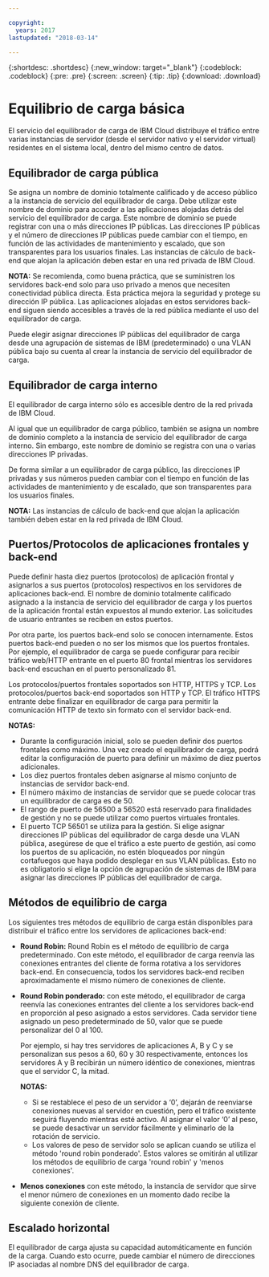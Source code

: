 ```yaml
---

copyright:
  years: 2017
lastupdated: "2018-03-14"

---
```


{:shortdesc: .shortdesc}
{:new_window: target="_blank"}
{:codeblock: .codeblock}
{:pre: .pre}
{:screen: .screen}
{:tip: .tip}
{:download: .download}

# Equilibrio de carga básica
El servicio del equilibrador de carga de IBM Cloud distribuye el tráfico entre varias instancias de servidor (desde el servidor nativo y el servidor virtual) residentes en el sistema local, dentro del mismo centro de datos. 

## Equilibrador de carga pública 
Se asigna un nombre de dominio totalmente calificado y de acceso público a la instancia de servicio del equilibrador de carga. Debe utilizar este nombre de dominio para acceder a las aplicaciones alojadas detrás del servicio del equilibrador de carga. Este nombre de dominio se puede registrar con una o más direcciones IP públicas. Las direcciones IP públicas y el número de direcciones IP públicas puede cambiar con el tiempo, en función de las actividades de mantenimiento y escalado, que son transparentes para los usuarios finales. Las instancias de cálculo de back-end que alojan la aplicación deben estar en una red privada de IBM Cloud. 

**NOTA:** Se recomienda, como buena práctica, que se suministren los servidores back-end solo para uso privado a menos que necesiten conectividad pública directa. Esta práctica mejora la seguridad y protege su dirección IP pública. Las aplicaciones alojadas en estos servidores back-end siguen siendo accesibles a través de la red pública mediante el uso del equilibrador de carga.  

Puede elegir asignar direcciones IP públicas del equilibrador de carga desde una agrupación de sistemas de IBM (predeterminado) o una VLAN pública bajo su cuenta al crear la instancia de servicio del equilibrador de carga.

## Equilibrador de carga interno
El equilibrador de carga interno sólo es accesible dentro de la red privada de IBM Cloud. 

Al igual que un equilibrador de carga público, también se asigna un nombre de dominio completo a la instancia de servicio del equilibrador de carga interno. Sin embargo, este nombre de dominio se registra con una o varias direcciones IP privadas. 

De forma similar a un equilibrador de carga público, las direcciones IP privadas y sus números pueden cambiar con el tiempo en función de las actividades de mantenimiento y de escalado, que son transparentes para los usuarios finales. 

**NOTA:** Las instancias de cálculo de back-end que alojan la aplicación también deben estar en la red privada de IBM Cloud.

## Puertos/Protocolos de aplicaciones frontales y back-end
Puede definir hasta diez puertos (protocolos) de aplicación frontal y asignarlos a sus puertos (protocolos) respectivos en los servidores de aplicaciones back-end. El nombre de dominio totalmente calificado asignado a la instancia de servicio del equilibrador de carga y los puertos de la aplicación frontal están expuestos al mundo exterior. Las solicitudes de usuario entrantes se reciben en estos puertos. 

Por otra parte, los puertos back-end solo se conocen internamente. Estos puertos back-end pueden o no ser los mismos que los puertos frontales. Por ejemplo, el equilibrador de carga se puede configurar para recibir tráfico web/HTTP entrante en el puerto 80 frontal mientras los servidores back-end escuchan en el puerto personalizado 81. 

Los protocolos/puertos frontales soportados son HTTP, HTTPS y TCP. Los protocolos/puertos back-end soportados son HTTP y TCP. El tráfico HTTPS entrante debe finalizar en equilibrador de carga para permitir la comunicación HTTP de texto sin formato con el servidor back-end. 

**NOTAS:**

* Durante la configuración inicial, solo se pueden definir dos puertos frontales como máximo. Una vez creado el equilibrador de carga, podrá editar la configuración de puerto para definir un máximo de diez puertos adicionales.
* Los diez puertos frontales deben asignarse al mismo conjunto de instancias de servidor back-end.
* El número máximo de instancias de servidor que se puede colocar tras un equilibrador de carga es de 50.
* El rango de puerto de 56500 a 56520 está reservado para finalidades de gestión y no se puede utilizar como puertos virtuales frontales. 
* El puerto TCP 56501 se utiliza para la gestión. Si elige asignar direcciones IP públicas del equilibrador de carga desde una VLAN pública, asegúrese de que el tráfico a este puerto de gestión, así como los puertos de su aplicación, no estén bloqueados por ningún cortafuegos que haya podido desplegar en sus VLAN públicas. Esto no es obligatorio si elige la opción de agrupación de sistemas de IBM para asignar las direcciones IP públicas del equilibrador de carga.

## Métodos de equilibrio de carga
Los siguientes tres métodos de equilibrio de carga están disponibles para distribuir el tráfico entre los servidores de aplicaciones back-end:

* **Round Robin:** Round Robin es el método de equilibrio de carga predeterminado. Con este método, el equilibrador de carga reenvía las conexiones entrantes del cliente de forma rotativa a los servidores back-end. En consecuencia, todos los servidores back-end reciben aproximadamente el mismo número de conexiones de cliente.

* **Round Robin ponderado:** con este método, el equilibrador de carga reenvía las conexiones entrantes del cliente a los servidores back-end en proporción al peso asignado a estos servidores. Cada servidor tiene asignado un peso predeterminado de 50, valor que se puede personalizar del 0 al 100. 

	Por ejemplo, si hay tres servidores de aplicaciones A, B y C y se personalizan sus pesos a 60, 60 y 30 respectivamente, entonces los servidores A y B recibirán un número idéntico de conexiones, mientras que el servidor C, la mitad. 

	**NOTAS:** 

	* Si se restablece el peso de un servidor a ‘0’, dejarán de reenviarse conexiones nuevas al servidor en cuestión, pero el tráfico existente seguirá fluyendo mientras esté activo. Al asignar el valor ‘0’ al peso, se puede desactivar un servidor fácilmente y eliminarlo de la rotación de servicio. 
	* Los valores de peso de servidor solo se aplican cuando se utiliza el método 'round robin ponderado'. Estos valores se omitirán al utilizar los métodos de equilibrio de carga 'round robin' y 'menos conexiones'. 

* **Menos conexiones** con este método, la instancia de servidor que sirve el menor número de conexiones en un momento dado recibe la siguiente conexión de cliente. 


## Escalado horizontal
El equilibrador de carga ajusta su capacidad automáticamente en función de la carga. Cuando esto ocurre, puede cambiar el número de direcciones IP asociadas al nombre DNS del equilibrador de carga.
